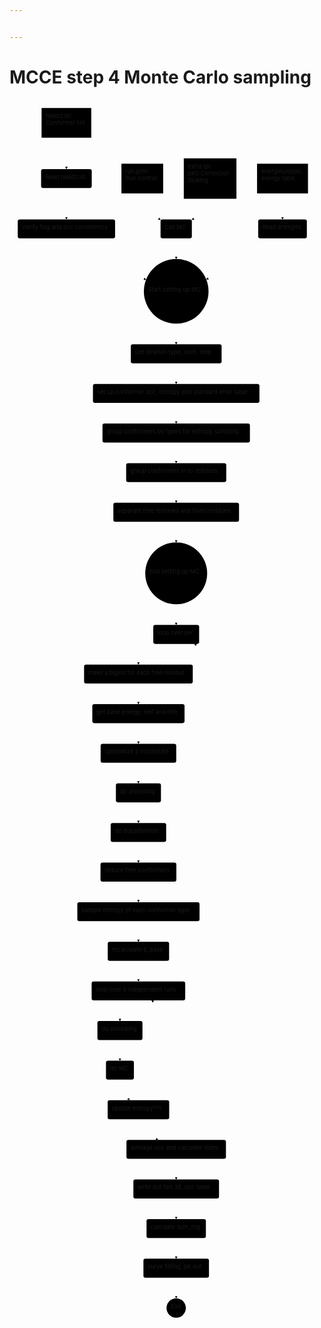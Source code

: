 ```yaml
---


---
```


<h1 id="mcce-step-4-monte-carlo-sampling">MCCE step 4 Monte Carlo sampling</h1>
<div class="mermaid"><svg xmlns="http://www.w3.org/2000/svg" id="mermaid-svg-QeKJyWU6WfbmUtTG" height="100%" viewBox="0 0 763.4296875 2991.75" style="max-width:763.4296875px;"><g><g class="output"><g class="clusters"></g><g class="edgePaths"><g class="edgePath" style="opacity: 1;"><path class="path" d="M321.84375,227L321.84375,265L366.09375,290.84826012549917" marker-end="url(#arrowhead381)" style="fill:none"></path><defs><marker id="arrowhead381" viewBox="0 0 10 10" refX="9" refY="5" markerUnits="strokeWidth" markerWidth="8" markerHeight="6" orient="auto"><path d="M 0 0 L 10 5 L 0 10 z" class="arrowheadPath" style="stroke-width: 1; stroke-dasharray: 1, 0;"></path></marker></defs></g><g class="edgePath" style="opacity: 1;"><path class="path" d="M486.1875,240L486.1875,265L441.9375,290.84826012549917" marker-end="url(#arrowhead382)" style="fill:none"></path><defs><marker id="arrowhead382" viewBox="0 0 10 10" refX="9" refY="5" markerUnits="strokeWidth" markerWidth="8" markerHeight="6" orient="auto"><path d="M 0 0 L 10 5 L 0 10 z" class="arrowheadPath" style="stroke-width: 1; stroke-dasharray: 1, 0;"></path></marker></defs></g><g class="edgePath" style="opacity: 1;"><path class="path" d="M137.9453125,92L137.9453125,117L137.9453125,168" marker-end="url(#arrowhead383)" style="fill:none"></path><defs><marker id="arrowhead383" viewBox="0 0 10 10" refX="9" refY="5" markerUnits="strokeWidth" markerWidth="8" markerHeight="6" orient="auto"><path d="M 0 0 L 10 5 L 0 10 z" class="arrowheadPath" style="stroke-width: 1; stroke-dasharray: 1, 0;"></path></marker></defs></g><g class="edgePath" style="opacity: 1;"><path class="path" d="M661.703125,227L661.703125,265L661.703125,290" marker-end="url(#arrowhead384)" style="fill:none"></path><defs><marker id="arrowhead384" viewBox="0 0 10 10" refX="9" refY="5" markerUnits="strokeWidth" markerWidth="8" markerHeight="6" orient="auto"><path d="M 0 0 L 10 5 L 0 10 z" class="arrowheadPath" style="stroke-width: 1; stroke-dasharray: 1, 0;"></path></marker></defs></g><g class="edgePath" style="opacity: 1;"><path class="path" d="M137.9453125,214L137.9453125,265L137.9453125,290" marker-end="url(#arrowhead385)" style="fill:none"></path><defs><marker id="arrowhead385" viewBox="0 0 10 10" refX="9" refY="5" markerUnits="strokeWidth" markerWidth="8" markerHeight="6" orient="auto"><path d="M 0 0 L 10 5 L 0 10 z" class="arrowheadPath" style="stroke-width: 1; stroke-dasharray: 1, 0;"></path></marker></defs></g><g class="edgePath" style="opacity: 1;"><path class="path" d="M137.9453125,336L137.9453125,361L330.9607854028444,435.99135970433207" marker-end="url(#arrowhead386)" style="fill:none"></path><defs><marker id="arrowhead386" viewBox="0 0 10 10" refX="9" refY="5" markerUnits="strokeWidth" markerWidth="8" markerHeight="6" orient="auto"><path d="M 0 0 L 10 5 L 0 10 z" class="arrowheadPath" style="stroke-width: 1; stroke-dasharray: 1, 0;"></path></marker></defs></g><g class="edgePath" style="opacity: 1;"><path class="path" d="M404.015625,542.75L404.015625,567.75L404.015625,592.75" marker-end="url(#arrowhead387)" style="fill:none"></path><defs><marker id="arrowhead387" viewBox="0 0 10 10" refX="9" refY="5" markerUnits="strokeWidth" markerWidth="8" markerHeight="6" orient="auto"><path d="M 0 0 L 10 5 L 0 10 z" class="arrowheadPath" style="stroke-width: 1; stroke-dasharray: 1, 0;"></path></marker></defs></g><g class="edgePath" style="opacity: 1;"><path class="path" d="M404.015625,336L404.015625,361L404.015625,386" marker-end="url(#arrowhead388)" style="fill:none"></path><defs><marker id="arrowhead388" viewBox="0 0 10 10" refX="9" refY="5" markerUnits="strokeWidth" markerWidth="8" markerHeight="6" orient="auto"><path d="M 0 0 L 10 5 L 0 10 z" class="arrowheadPath" style="stroke-width: 1; stroke-dasharray: 1, 0;"></path></marker></defs></g><g class="edgePath" style="opacity: 1;"><path class="path" d="M661.703125,336L661.703125,361L476.7557476113901,435.19426684471523" marker-end="url(#arrowhead389)" style="fill:none"></path><defs><marker id="arrowhead389" viewBox="0 0 10 10" refX="9" refY="5" markerUnits="strokeWidth" markerWidth="8" markerHeight="6" orient="auto"><path d="M 0 0 L 10 5 L 0 10 z" class="arrowheadPath" style="stroke-width: 1; stroke-dasharray: 1, 0;"></path></marker></defs></g><g class="edgePath" style="opacity: 1;"><path class="path" d="M404.015625,638.75L404.015625,663.75L404.015625,688.75" marker-end="url(#arrowhead390)" style="fill:none"></path><defs><marker id="arrowhead390" viewBox="0 0 10 10" refX="9" refY="5" markerUnits="strokeWidth" markerWidth="8" markerHeight="6" orient="auto"><path d="M 0 0 L 10 5 L 0 10 z" class="arrowheadPath" style="stroke-width: 1; stroke-dasharray: 1, 0;"></path></marker></defs></g><g class="edgePath" style="opacity: 1;"><path class="path" d="M404.015625,734.75L404.015625,759.75L404.015625,784.75" marker-end="url(#arrowhead391)" style="fill:none"></path><defs><marker id="arrowhead391" viewBox="0 0 10 10" refX="9" refY="5" markerUnits="strokeWidth" markerWidth="8" markerHeight="6" orient="auto"><path d="M 0 0 L 10 5 L 0 10 z" class="arrowheadPath" style="stroke-width: 1; stroke-dasharray: 1, 0;"></path></marker></defs></g><g class="edgePath" style="opacity: 1;"><path class="path" d="M404.015625,830.75L404.015625,855.75L404.015625,880.75" marker-end="url(#arrowhead392)" style="fill:none"></path><defs><marker id="arrowhead392" viewBox="0 0 10 10" refX="9" refY="5" markerUnits="strokeWidth" markerWidth="8" markerHeight="6" orient="auto"><path d="M 0 0 L 10 5 L 0 10 z" class="arrowheadPath" style="stroke-width: 1; stroke-dasharray: 1, 0;"></path></marker></defs></g><g class="edgePath" style="opacity: 1;"><path class="path" d="M404.015625,926.75L404.015625,951.75L404.015625,976.75" marker-end="url(#arrowhead393)" style="fill:none"></path><defs><marker id="arrowhead393" viewBox="0 0 10 10" refX="9" refY="5" markerUnits="strokeWidth" markerWidth="8" markerHeight="6" orient="auto"><path d="M 0 0 L 10 5 L 0 10 z" class="arrowheadPath" style="stroke-width: 1; stroke-dasharray: 1, 0;"></path></marker></defs></g><g class="edgePath" style="opacity: 1;"><path class="path" d="M404.015625,1022.75L404.015625,1047.75L404.015625,1072.75" marker-end="url(#arrowhead394)" style="fill:none"></path><defs><marker id="arrowhead394" viewBox="0 0 10 10" refX="9" refY="5" markerUnits="strokeWidth" markerWidth="8" markerHeight="6" orient="auto"><path d="M 0 0 L 10 5 L 0 10 z" class="arrowheadPath" style="stroke-width: 1; stroke-dasharray: 1, 0;"></path></marker></defs></g><g class="edgePath" style="opacity: 1;"><path class="path" d="M404.015625,1222.84375L404.015625,1247.84375L404.015625,1272.84375" marker-end="url(#arrowhead395)" style="fill:none"></path><defs><marker id="arrowhead395" viewBox="0 0 10 10" refX="9" refY="5" markerUnits="strokeWidth" markerWidth="8" markerHeight="6" orient="auto"><path d="M 0 0 L 10 5 L 0 10 z" class="arrowheadPath" style="stroke-width: 1; stroke-dasharray: 1, 0;"></path></marker></defs></g><g class="edgePath" style="opacity: 1;"><path class="path" d="M360.1475423177083,1318.84375L312.46484375,1343.84375L312.46484375,1368.84375" marker-end="url(#arrowhead396)" style="fill:none"></path><defs><marker id="arrowhead396" viewBox="0 0 10 10" refX="9" refY="5" markerUnits="strokeWidth" markerWidth="8" markerHeight="6" orient="auto"><path d="M 0 0 L 10 5 L 0 10 z" class="arrowheadPath" style="stroke-width: 1; stroke-dasharray: 1, 0;"></path></marker></defs></g><g class="edgePath" style="opacity: 1;"><path class="path" d="M312.46484375,1414.84375L312.46484375,1439.84375L312.46484375,1464.84375" marker-end="url(#arrowhead397)" style="fill:none"></path><defs><marker id="arrowhead397" viewBox="0 0 10 10" refX="9" refY="5" markerUnits="strokeWidth" markerWidth="8" markerHeight="6" orient="auto"><path d="M 0 0 L 10 5 L 0 10 z" class="arrowheadPath" style="stroke-width: 1; stroke-dasharray: 1, 0;"></path></marker></defs></g><g class="edgePath" style="opacity: 1;"><path class="path" d="M312.46484375,1510.84375L312.46484375,1535.84375L312.46484375,1560.84375" marker-end="url(#arrowhead398)" style="fill:none"></path><defs><marker id="arrowhead398" viewBox="0 0 10 10" refX="9" refY="5" markerUnits="strokeWidth" markerWidth="8" markerHeight="6" orient="auto"><path d="M 0 0 L 10 5 L 0 10 z" class="arrowheadPath" style="stroke-width: 1; stroke-dasharray: 1, 0;"></path></marker></defs></g><g class="edgePath" style="opacity: 1;"><path class="path" d="M312.46484375,1606.84375L312.46484375,1631.84375L312.46484375,1656.84375" marker-end="url(#arrowhead399)" style="fill:none"></path><defs><marker id="arrowhead399" viewBox="0 0 10 10" refX="9" refY="5" markerUnits="strokeWidth" markerWidth="8" markerHeight="6" orient="auto"><path d="M 0 0 L 10 5 L 0 10 z" class="arrowheadPath" style="stroke-width: 1; stroke-dasharray: 1, 0;"></path></marker></defs></g><g class="edgePath" style="opacity: 1;"><path class="path" d="M312.46484375,1702.84375L312.46484375,1727.84375L312.46484375,1752.84375" marker-end="url(#arrowhead400)" style="fill:none"></path><defs><marker id="arrowhead400" viewBox="0 0 10 10" refX="9" refY="5" markerUnits="strokeWidth" markerWidth="8" markerHeight="6" orient="auto"><path d="M 0 0 L 10 5 L 0 10 z" class="arrowheadPath" style="stroke-width: 1; stroke-dasharray: 1, 0;"></path></marker></defs></g><g class="edgePath" style="opacity: 1;"><path class="path" d="M312.46484375,1798.84375L312.46484375,1823.84375L312.46484375,1848.84375" marker-end="url(#arrowhead401)" style="fill:none"></path><defs><marker id="arrowhead401" viewBox="0 0 10 10" refX="9" refY="5" markerUnits="strokeWidth" markerWidth="8" markerHeight="6" orient="auto"><path d="M 0 0 L 10 5 L 0 10 z" class="arrowheadPath" style="stroke-width: 1; stroke-dasharray: 1, 0;"></path></marker></defs></g><g class="edgePath" style="opacity: 1;"><path class="path" d="M312.46484375,1894.84375L312.46484375,1919.84375L312.46484375,1944.84375" marker-end="url(#arrowhead402)" style="fill:none"></path><defs><marker id="arrowhead402" viewBox="0 0 10 10" refX="9" refY="5" markerUnits="strokeWidth" markerWidth="8" markerHeight="6" orient="auto"><path d="M 0 0 L 10 5 L 0 10 z" class="arrowheadPath" style="stroke-width: 1; stroke-dasharray: 1, 0;"></path></marker></defs></g><g class="edgePath" style="opacity: 1;"><path class="path" d="M312.46484375,1990.84375L312.46484375,2015.84375L312.46484375,2040.84375" marker-end="url(#arrowhead403)" style="fill:none"></path><defs><marker id="arrowhead403" viewBox="0 0 10 10" refX="9" refY="5" markerUnits="strokeWidth" markerWidth="8" markerHeight="6" orient="auto"><path d="M 0 0 L 10 5 L 0 10 z" class="arrowheadPath" style="stroke-width: 1; stroke-dasharray: 1, 0;"></path></marker></defs></g><g class="edgePath" style="opacity: 1;"><path class="path" d="M312.46484375,2086.84375L312.46484375,2111.84375L312.46484375,2136.84375" marker-end="url(#arrowhead404)" style="fill:none"></path><defs><marker id="arrowhead404" viewBox="0 0 10 10" refX="9" refY="5" markerUnits="strokeWidth" markerWidth="8" markerHeight="6" orient="auto"><path d="M 0 0 L 10 5 L 0 10 z" class="arrowheadPath" style="stroke-width: 1; stroke-dasharray: 1, 0;"></path></marker></defs></g><g class="edgePath" style="opacity: 1;"><path class="path" d="M290.997802734375,2182.84375L267.6640625,2207.84375L267.6640625,2232.84375" marker-end="url(#arrowhead405)" style="fill:none"></path><defs><marker id="arrowhead405" viewBox="0 0 10 10" refX="9" refY="5" markerUnits="strokeWidth" markerWidth="8" markerHeight="6" orient="auto"><path d="M 0 0 L 10 5 L 0 10 z" class="arrowheadPath" style="stroke-width: 1; stroke-dasharray: 1, 0;"></path></marker></defs></g><g class="edgePath" style="opacity: 1;"><path class="path" d="M267.6640625,2278.84375L267.6640625,2303.84375L267.6640625,2328.84375" marker-end="url(#arrowhead406)" style="fill:none"></path><defs><marker id="arrowhead406" viewBox="0 0 10 10" refX="9" refY="5" markerUnits="strokeWidth" markerWidth="8" markerHeight="6" orient="auto"><path d="M 0 0 L 10 5 L 0 10 z" class="arrowheadPath" style="stroke-width: 1; stroke-dasharray: 1, 0;"></path></marker></defs></g><g class="edgePath" style="opacity: 1;"><path class="path" d="M267.6640625,2374.84375L267.6640625,2399.84375L290.997802734375,2424.84375" marker-end="url(#arrowhead407)" style="fill:none"></path><defs><marker id="arrowhead407" viewBox="0 0 10 10" refX="9" refY="5" markerUnits="strokeWidth" markerWidth="8" markerHeight="6" orient="auto"><path d="M 0 0 L 10 5 L 0 10 z" class="arrowheadPath" style="stroke-width: 1; stroke-dasharray: 1, 0;"></path></marker></defs></g><g class="edgePath" style="opacity: 1;"><path class="path" d="M344.26953125,2424.84375L378.83984375,2399.84375L378.83984375,2351.84375L378.83984375,2303.84375L378.83984375,2255.84375L378.83984375,2207.84375L344.26953125,2182.84375" marker-end="url(#arrowhead408)" style="fill:none"></path><defs><marker id="arrowhead408" viewBox="0 0 10 10" refX="9" refY="5" markerUnits="strokeWidth" markerWidth="8" markerHeight="6" orient="auto"><path d="M 0 0 L 10 5 L 0 10 z" class="arrowheadPath" style="stroke-width: 1; stroke-dasharray: 1, 0;"></path></marker></defs></g><g class="edgePath" style="opacity: 1;"><path class="path" d="M312.46484375,2470.84375L312.46484375,2495.84375L360.1475423177083,2520.84375" marker-end="url(#arrowhead409)" style="fill:none"></path><defs><marker id="arrowhead409" viewBox="0 0 10 10" refX="9" refY="5" markerUnits="strokeWidth" markerWidth="8" markerHeight="6" orient="auto"><path d="M 0 0 L 10 5 L 0 10 z" class="arrowheadPath" style="stroke-width: 1; stroke-dasharray: 1, 0;"></path></marker></defs></g><g class="edgePath" style="opacity: 1;"><path class="path" d="M447.8837076822917,2520.84375L495.56640625,2495.84375L495.56640625,2447.84375L495.56640625,2399.84375L495.56640625,2351.84375L495.56640625,2303.84375L495.56640625,2255.84375L495.56640625,2207.84375L495.56640625,2159.84375L495.56640625,2111.84375L495.56640625,2063.84375L495.56640625,2015.84375L495.56640625,1967.84375L495.56640625,1919.84375L495.56640625,1871.84375L495.56640625,1823.84375L495.56640625,1775.84375L495.56640625,1727.84375L495.56640625,1679.84375L495.56640625,1631.84375L495.56640625,1583.84375L495.56640625,1535.84375L495.56640625,1487.84375L495.56640625,1439.84375L495.56640625,1391.84375L495.56640625,1343.84375L447.8837076822917,1318.84375" marker-end="url(#arrowhead410)" style="fill:none"></path><defs><marker id="arrowhead410" viewBox="0 0 10 10" refX="9" refY="5" markerUnits="strokeWidth" markerWidth="8" markerHeight="6" orient="auto"><path d="M 0 0 L 10 5 L 0 10 z" class="arrowheadPath" style="stroke-width: 1; stroke-dasharray: 1, 0;"></path></marker></defs></g><g class="edgePath" style="opacity: 1;"><path class="path" d="M404.015625,2566.84375L404.015625,2591.84375L404.015625,2616.84375" marker-end="url(#arrowhead411)" style="fill:none"></path><defs><marker id="arrowhead411" viewBox="0 0 10 10" refX="9" refY="5" markerUnits="strokeWidth" markerWidth="8" markerHeight="6" orient="auto"><path d="M 0 0 L 10 5 L 0 10 z" class="arrowheadPath" style="stroke-width: 1; stroke-dasharray: 1, 0;"></path></marker></defs></g><g class="edgePath" style="opacity: 1;"><path class="path" d="M404.015625,2662.84375L404.015625,2687.84375L404.015625,2712.84375" marker-end="url(#arrowhead412)" style="fill:none"></path><defs><marker id="arrowhead412" viewBox="0 0 10 10" refX="9" refY="5" markerUnits="strokeWidth" markerWidth="8" markerHeight="6" orient="auto"><path d="M 0 0 L 10 5 L 0 10 z" class="arrowheadPath" style="stroke-width: 1; stroke-dasharray: 1, 0;"></path></marker></defs></g><g class="edgePath" style="opacity: 1;"><path class="path" d="M404.015625,2758.84375L404.015625,2783.84375L404.015625,2808.84375" marker-end="url(#arrowhead413)" style="fill:none"></path><defs><marker id="arrowhead413" viewBox="0 0 10 10" refX="9" refY="5" markerUnits="strokeWidth" markerWidth="8" markerHeight="6" orient="auto"><path d="M 0 0 L 10 5 L 0 10 z" class="arrowheadPath" style="stroke-width: 1; stroke-dasharray: 1, 0;"></path></marker></defs></g><g class="edgePath" style="opacity: 1;"><path class="path" d="M404.015625,2854.84375L404.015625,2879.84375L404.015625,2904.84375" marker-end="url(#arrowhead414)" style="fill:none"></path><defs><marker id="arrowhead414" viewBox="0 0 10 10" refX="9" refY="5" markerUnits="strokeWidth" markerWidth="8" markerHeight="6" orient="auto"><path d="M 0 0 L 10 5 L 0 10 z" class="arrowheadPath" style="stroke-width: 1; stroke-dasharray: 1, 0;"></path></marker></defs></g></g><g class="edgeLabels"><g class="edgeLabel" transform="" style="opacity: 1;"><g transform="translate(0,0)" class="label"><foreignObject width="0" height="0"><div xmlns="http://www.w3.org/1999/xhtml" style="display: inline-block; white-space: nowrap;"><span class="edgeLabel"></span></div></foreignObject></g></g><g class="edgeLabel" transform="" style="opacity: 1;"><g transform="translate(0,0)" class="label"><foreignObject width="0" height="0"><div xmlns="http://www.w3.org/1999/xhtml" style="display: inline-block; white-space: nowrap;"><span class="edgeLabel"></span></div></foreignObject></g></g><g class="edgeLabel" transform="" style="opacity: 1;"><g transform="translate(0,0)" class="label"><foreignObject width="0" height="0"><div xmlns="http://www.w3.org/1999/xhtml" style="display: inline-block; white-space: nowrap;"><span class="edgeLabel"></span></div></foreignObject></g></g><g class="edgeLabel" transform="" style="opacity: 1;"><g transform="translate(0,0)" class="label"><foreignObject width="0" height="0"><div xmlns="http://www.w3.org/1999/xhtml" style="display: inline-block; white-space: nowrap;"><span class="edgeLabel"></span></div></foreignObject></g></g><g class="edgeLabel" transform="" style="opacity: 1;"><g transform="translate(0,0)" class="label"><foreignObject width="0" height="0"><div xmlns="http://www.w3.org/1999/xhtml" style="display: inline-block; white-space: nowrap;"><span class="edgeLabel"></span></div></foreignObject></g></g><g class="edgeLabel" transform="" style="opacity: 1;"><g transform="translate(0,0)" class="label"><foreignObject width="0" height="0"><div xmlns="http://www.w3.org/1999/xhtml" style="display: inline-block; white-space: nowrap;"><span class="edgeLabel"></span></div></foreignObject></g></g><g class="edgeLabel" transform="" style="opacity: 1;"><g transform="translate(0,0)" class="label"><foreignObject width="0" height="0"><div xmlns="http://www.w3.org/1999/xhtml" style="display: inline-block; white-space: nowrap;"><span class="edgeLabel"></span></div></foreignObject></g></g><g class="edgeLabel" transform="" style="opacity: 1;"><g transform="translate(0,0)" class="label"><foreignObject width="0" height="0"><div xmlns="http://www.w3.org/1999/xhtml" style="display: inline-block; white-space: nowrap;"><span class="edgeLabel"></span></div></foreignObject></g></g><g class="edgeLabel" transform="" style="opacity: 1;"><g transform="translate(0,0)" class="label"><foreignObject width="0" height="0"><div xmlns="http://www.w3.org/1999/xhtml" style="display: inline-block; white-space: nowrap;"><span class="edgeLabel"></span></div></foreignObject></g></g><g class="edgeLabel" transform="" style="opacity: 1;"><g transform="translate(0,0)" class="label"><foreignObject width="0" height="0"><div xmlns="http://www.w3.org/1999/xhtml" style="display: inline-block; white-space: nowrap;"><span class="edgeLabel"></span></div></foreignObject></g></g><g class="edgeLabel" transform="" style="opacity: 1;"><g transform="translate(0,0)" class="label"><foreignObject width="0" height="0"><div xmlns="http://www.w3.org/1999/xhtml" style="display: inline-block; white-space: nowrap;"><span class="edgeLabel"></span></div></foreignObject></g></g><g class="edgeLabel" transform="" style="opacity: 1;"><g transform="translate(0,0)" class="label"><foreignObject width="0" height="0"><div xmlns="http://www.w3.org/1999/xhtml" style="display: inline-block; white-space: nowrap;"><span class="edgeLabel"></span></div></foreignObject></g></g><g class="edgeLabel" transform="" style="opacity: 1;"><g transform="translate(0,0)" class="label"><foreignObject width="0" height="0"><div xmlns="http://www.w3.org/1999/xhtml" style="display: inline-block; white-space: nowrap;"><span class="edgeLabel"></span></div></foreignObject></g></g><g class="edgeLabel" transform="" style="opacity: 1;"><g transform="translate(0,0)" class="label"><foreignObject width="0" height="0"><div xmlns="http://www.w3.org/1999/xhtml" style="display: inline-block; white-space: nowrap;"><span class="edgeLabel"></span></div></foreignObject></g></g><g class="edgeLabel" transform="" style="opacity: 1;"><g transform="translate(0,0)" class="label"><foreignObject width="0" height="0"><div xmlns="http://www.w3.org/1999/xhtml" style="display: inline-block; white-space: nowrap;"><span class="edgeLabel"></span></div></foreignObject></g></g><g class="edgeLabel" transform="" style="opacity: 1;"><g transform="translate(0,0)" class="label"><foreignObject width="0" height="0"><div xmlns="http://www.w3.org/1999/xhtml" style="display: inline-block; white-space: nowrap;"><span class="edgeLabel"></span></div></foreignObject></g></g><g class="edgeLabel" transform="" style="opacity: 1;"><g transform="translate(0,0)" class="label"><foreignObject width="0" height="0"><div xmlns="http://www.w3.org/1999/xhtml" style="display: inline-block; white-space: nowrap;"><span class="edgeLabel"></span></div></foreignObject></g></g><g class="edgeLabel" transform="" style="opacity: 1;"><g transform="translate(0,0)" class="label"><foreignObject width="0" height="0"><div xmlns="http://www.w3.org/1999/xhtml" style="display: inline-block; white-space: nowrap;"><span class="edgeLabel"></span></div></foreignObject></g></g><g class="edgeLabel" transform="" style="opacity: 1;"><g transform="translate(0,0)" class="label"><foreignObject width="0" height="0"><div xmlns="http://www.w3.org/1999/xhtml" style="display: inline-block; white-space: nowrap;"><span class="edgeLabel"></span></div></foreignObject></g></g><g class="edgeLabel" transform="" style="opacity: 1;"><g transform="translate(0,0)" class="label"><foreignObject width="0" height="0"><div xmlns="http://www.w3.org/1999/xhtml" style="display: inline-block; white-space: nowrap;"><span class="edgeLabel"></span></div></foreignObject></g></g><g class="edgeLabel" transform="" style="opacity: 1;"><g transform="translate(0,0)" class="label"><foreignObject width="0" height="0"><div xmlns="http://www.w3.org/1999/xhtml" style="display: inline-block; white-space: nowrap;"><span class="edgeLabel"></span></div></foreignObject></g></g><g class="edgeLabel" transform="" style="opacity: 1;"><g transform="translate(0,0)" class="label"><foreignObject width="0" height="0"><div xmlns="http://www.w3.org/1999/xhtml" style="display: inline-block; white-space: nowrap;"><span class="edgeLabel"></span></div></foreignObject></g></g><g class="edgeLabel" transform="" style="opacity: 1;"><g transform="translate(0,0)" class="label"><foreignObject width="0" height="0"><div xmlns="http://www.w3.org/1999/xhtml" style="display: inline-block; white-space: nowrap;"><span class="edgeLabel"></span></div></foreignObject></g></g><g class="edgeLabel" transform="" style="opacity: 1;"><g transform="translate(0,0)" class="label"><foreignObject width="0" height="0"><div xmlns="http://www.w3.org/1999/xhtml" style="display: inline-block; white-space: nowrap;"><span class="edgeLabel"></span></div></foreignObject></g></g><g class="edgeLabel" transform="" style="opacity: 1;"><g transform="translate(0,0)" class="label"><foreignObject width="0" height="0"><div xmlns="http://www.w3.org/1999/xhtml" style="display: inline-block; white-space: nowrap;"><span class="edgeLabel"></span></div></foreignObject></g></g><g class="edgeLabel" transform="" style="opacity: 1;"><g transform="translate(0,0)" class="label"><foreignObject width="0" height="0"><div xmlns="http://www.w3.org/1999/xhtml" style="display: inline-block; white-space: nowrap;"><span class="edgeLabel"></span></div></foreignObject></g></g><g class="edgeLabel" transform="" style="opacity: 1;"><g transform="translate(0,0)" class="label"><foreignObject width="0" height="0"><div xmlns="http://www.w3.org/1999/xhtml" style="display: inline-block; white-space: nowrap;"><span class="edgeLabel"></span></div></foreignObject></g></g><g class="edgeLabel" transform="" style="opacity: 1;"><g transform="translate(0,0)" class="label"><foreignObject width="0" height="0"><div xmlns="http://www.w3.org/1999/xhtml" style="display: inline-block; white-space: nowrap;"><span class="edgeLabel"></span></div></foreignObject></g></g><g class="edgeLabel" transform="" style="opacity: 1;"><g transform="translate(0,0)" class="label"><foreignObject width="0" height="0"><div xmlns="http://www.w3.org/1999/xhtml" style="display: inline-block; white-space: nowrap;"><span class="edgeLabel"></span></div></foreignObject></g></g><g class="edgeLabel" transform="" style="opacity: 1;"><g transform="translate(0,0)" class="label"><foreignObject width="0" height="0"><div xmlns="http://www.w3.org/1999/xhtml" style="display: inline-block; white-space: nowrap;"><span class="edgeLabel"></span></div></foreignObject></g></g><g class="edgeLabel" transform="" style="opacity: 1;"><g transform="translate(0,0)" class="label"><foreignObject width="0" height="0"><div xmlns="http://www.w3.org/1999/xhtml" style="display: inline-block; white-space: nowrap;"><span class="edgeLabel"></span></div></foreignObject></g></g><g class="edgeLabel" transform="" style="opacity: 1;"><g transform="translate(0,0)" class="label"><foreignObject width="0" height="0"><div xmlns="http://www.w3.org/1999/xhtml" style="display: inline-block; white-space: nowrap;"><span class="edgeLabel"></span></div></foreignObject></g></g><g class="edgeLabel" transform="" style="opacity: 1;"><g transform="translate(0,0)" class="label"><foreignObject width="0" height="0"><div xmlns="http://www.w3.org/1999/xhtml" style="display: inline-block; white-space: nowrap;"><span class="edgeLabel"></span></div></foreignObject></g></g><g class="edgeLabel" transform="" style="opacity: 1;"><g transform="translate(0,0)" class="label"><foreignObject width="0" height="0"><div xmlns="http://www.w3.org/1999/xhtml" style="display: inline-block; white-space: nowrap;"><span class="edgeLabel"></span></div></foreignObject></g></g></g><g class="nodes"><g class="node" id="Input1" transform="translate(321.84375,191)" style="opacity: 1;"><rect rx="0" ry="0" x="-50.5546875" y="-36" width="101.109375" height="72"></rect><g class="label" transform="translate(0,0)"><g transform="translate(-40.5546875,-26)"><foreignObject width="81.109375" height="52"><div xmlns="http://www.w3.org/1999/xhtml" style="display: inline-block; white-space: nowrap;">run.prm:<br>Run control</div></foreignObject></g></g></g><g class="node" id="P1" transform="translate(404.015625,313)" style="opacity: 1;"><rect rx="5" ry="5" x="-37.921875" y="-23" width="75.84375" height="46"></rect><g class="label" transform="translate(0,0)"><g transform="translate(-27.921875,-13)"><foreignObject width="55.84375" height="26"><div xmlns="http://www.w3.org/1999/xhtml" style="display: inline-block; white-space: nowrap;">Call MC</div></foreignObject></g></g></g><g class="node" id="Input2" transform="translate(486.1875,191)" style="opacity: 1;"><rect rx="0" ry="0" x="-63.7890625" y="-49" width="127.578125" height="98"></rect><g class="label" transform="translate(0,0)"><g transform="translate(-53.7890625,-39)"><foreignObject width="107.578125" height="78"><div xmlns="http://www.w3.org/1999/xhtml" style="display: inline-block; white-space: nowrap;">extra.tpl:<br> pK0 Correction<br>Scaling</div></foreignObject></g></g></g><g class="node" id="Input3" transform="translate(137.9453125,56)" style="opacity: 1;"><rect rx="0" ry="0" x="-60.2265625" y="-36" width="120.453125" height="72"></rect><g class="label" transform="translate(0,0)"><g transform="translate(-50.2265625,-26)"><foreignObject width="100.453125" height="52"><div xmlns="http://www.w3.org/1999/xhtml" style="display: inline-block; white-space: nowrap;">head3.lst:<br>Conformer list</div></foreignObject></g></g></g><g class="node" id="P2" transform="translate(137.9453125,191)" style="opacity: 1;"><rect rx="5" ry="5" x="-61.375" y="-23" width="122.75" height="46"></rect><g class="label" transform="translate(0,0)"><g transform="translate(-51.375,-13)"><foreignObject width="102.75" height="26"><div xmlns="http://www.w3.org/1999/xhtml" style="display: inline-block; white-space: nowrap;">Read head2.lst</div></foreignObject></g></g></g><g class="node" id="Input4" transform="translate(661.703125,191)" style="opacity: 1;"><rect rx="0" ry="0" x="-61.7265625" y="-36" width="123.453125" height="72"></rect><g class="label" transform="translate(0,0)"><g transform="translate(-51.7265625,-26)"><foreignObject width="103.453125" height="52"><div xmlns="http://www.w3.org/1999/xhtml" style="display: inline-block; white-space: nowrap;">energies/opps:<br>energy table</div></foreignObject></g></g></g><g class="node" id="P3" transform="translate(661.703125,313)" style="opacity: 1;"><rect rx="5" ry="5" x="-58.984375" y="-23" width="117.96875" height="46"></rect><g class="label" transform="translate(0,0)"><g transform="translate(-48.984375,-13)"><foreignObject width="97.96875" height="26"><div xmlns="http://www.w3.org/1999/xhtml" style="display: inline-block; white-space: nowrap;">Read energies</div></foreignObject></g></g></g><g class="node" id="P4" transform="translate(137.9453125,313)" style="opacity: 1;"><rect rx="5" ry="5" x="-117.9453125" y="-23" width="235.890625" height="46"></rect><g class="label" transform="translate(0,0)"><g transform="translate(-107.9453125,-13)"><foreignObject width="215.890625" height="26"><div xmlns="http://www.w3.org/1999/xhtml" style="display: inline-block; white-space: nowrap;">Verify flag and occ consistency</div></foreignObject></g></g></g><g class="node" id="P4.5" transform="translate(404.015625,464.375)" style="opacity: 1;"><circle x="-78.375" y="-23" r="78.375"></circle><g class="label" transform="translate(0,0)"><g transform="translate(-68.375,-13)"><foreignObject width="136.75" height="26"><div xmlns="http://www.w3.org/1999/xhtml" style="display: inline-block; white-space: nowrap;">Start setting up MC</div></foreignObject></g></g></g><g class="node" id="P5" transform="translate(404.015625,615.75)" style="opacity: 1;"><rect rx="5" ry="5" x="-110.046875" y="-23" width="220.09375" height="46"></rect><g class="label" transform="translate(0,0)"><g transform="translate(-100.046875,-13)"><foreignObject width="200.09375" height="26"><div xmlns="http://www.w3.org/1999/xhtml" style="display: inline-block; white-space: nowrap;">Get titration type, start, step</div></foreignObject></g></g></g><g class="node" id="P6" transform="translate(404.015625,711.75)" style="opacity: 1;"><rect rx="5" ry="5" x="-201.7421875" y="-23" width="403.484375" height="46"></rect><g class="label" transform="translate(0,0)"><g transform="translate(-191.7421875,-13)"><foreignObject width="383.484375" height="26"><div xmlns="http://www.w3.org/1999/xhtml" style="display: inline-block; white-space: nowrap;">set up conformer occ, entropy and standard error table</div></foreignObject></g></g></g><g class="node" id="P7" transform="translate(404.015625,807.75)" style="opacity: 1;"><rect rx="5" ry="5" x="-178.6484375" y="-23" width="357.296875" height="46"></rect><g class="label" transform="translate(0,0)"><g transform="translate(-168.6484375,-13)"><foreignObject width="337.296875" height="26"><div xmlns="http://www.w3.org/1999/xhtml" style="display: inline-block; white-space: nowrap;">group conformers by types for entropy sampling</div></foreignObject></g></g></g><g class="node" id="P7.5" transform="translate(404.015625,903.75)" style="opacity: 1;"><rect rx="5" ry="5" x="-121.296875" y="-23" width="242.59375" height="46"></rect><g class="label" transform="translate(0,0)"><g transform="translate(-111.296875,-13)"><foreignObject width="222.59375" height="26"><div xmlns="http://www.w3.org/1999/xhtml" style="display: inline-block; white-space: nowrap;">group conformers in to residues</div></foreignObject></g></g></g><g class="node" id="P8" transform="translate(404.015625,999.75)" style="opacity: 1;"><rect rx="5" ry="5" x="-152.265625" y="-23" width="304.53125" height="46"></rect><g class="label" transform="translate(0,0)"><g transform="translate(-142.265625,-13)"><foreignObject width="284.53125" height="26"><div xmlns="http://www.w3.org/1999/xhtml" style="display: inline-block; white-space: nowrap;">separate free residues and fixed residues</div></foreignObject></g></g></g><g class="node" id="P10" transform="translate(404.015625,1147.796875)" style="opacity: 1;"><circle x="-75.046875" y="-23" r="75.046875"></circle><g class="label" transform="translate(0,0)"><g transform="translate(-65.046875,-13)"><foreignObject width="130.09375" height="26"><div xmlns="http://www.w3.org/1999/xhtml" style="display: inline-block; white-space: nowrap;">End setting up MC</div></foreignObject></g></g></g><g class="node" id="P11" transform="translate(404.015625,1295.84375)" style="opacity: 1;"><rect rx="5" ry="5" x="-55.59375" y="-23" width="111.1875" height="46"></rect><g class="label" transform="translate(0,0)"><g transform="translate(-45.59375,-13)"><foreignObject width="91.1875" height="26"><div xmlns="http://www.w3.org/1999/xhtml" style="display: inline-block; white-space: nowrap;">loop over pH</div></foreignObject></g></g></g><g class="node" id="P11.5" transform="translate(312.46484375,1391.84375)" style="opacity: 1;"><rect rx="5" ry="5" x="-131.7109375" y="-23" width="263.421875" height="46"></rect><g class="label" transform="translate(0,0)"><g transform="translate(-121.7109375,-13)"><foreignObject width="243.421875" height="26"><div xmlns="http://www.w3.org/1999/xhtml" style="display: inline-block; white-space: nowrap;">make a biglist for each free residue</div></foreignObject></g></g></g><g class="node" id="P12" transform="translate(312.46484375,1487.84375)" style="opacity: 1;"><rect rx="5" ry="5" x="-111.7890625" y="-23" width="223.578125" height="46"></rect><g class="label" transform="translate(0,0)"><g transform="translate(-101.7890625,-13)"><foreignObject width="203.578125" height="26"><div xmlns="http://www.w3.org/1999/xhtml" style="display: inline-block; white-space: nowrap;">get base energy, self and mfe</div></foreignObject></g></g></g><g class="node" id="P13" transform="translate(312.46484375,1583.84375)" style="opacity: 1;"><rect rx="5" ry="5" x="-91.625" y="-23" width="183.25" height="46"></rect><g class="label" transform="translate(0,0)"><g transform="translate(-81.625,-13)"><foreignObject width="163.25" height="26"><div xmlns="http://www.w3.org/1999/xhtml" style="display: inline-block; white-space: nowrap;">randomize a microstate</div></foreignObject></g></g></g><g class="node" id="P14" transform="translate(312.46484375,1679.84375)" style="opacity: 1;"><rect rx="5" ry="5" x="-54.6015625" y="-23" width="109.203125" height="46"></rect><g class="label" transform="translate(0,0)"><g transform="translate(-44.6015625,-13)"><foreignObject width="89.203125" height="26"><div xmlns="http://www.w3.org/1999/xhtml" style="display: inline-block; white-space: nowrap;">do annealing</div></foreignObject></g></g></g><g class="node" id="P15" transform="translate(312.46484375,1775.84375)" style="opacity: 1;"><rect rx="5" ry="5" x="-67.25" y="-23" width="134.5" height="46"></rect><g class="label" transform="translate(0,0)"><g transform="translate(-57.25,-13)"><foreignObject width="114.5" height="26"><div xmlns="http://www.w3.org/1999/xhtml" style="display: inline-block; white-space: nowrap;">do equalibration</div></foreignObject></g></g></g><g class="node" id="P16" transform="translate(312.46484375,1871.84375)" style="opacity: 1;"><rect rx="5" ry="5" x="-91.9453125" y="-23" width="183.890625" height="46"></rect><g class="label" transform="translate(0,0)"><g transform="translate(-81.9453125,-13)"><foreignObject width="163.890625" height="26"><div xmlns="http://www.w3.org/1999/xhtml" style="display: inline-block; white-space: nowrap;">reduce free conformers</div></foreignObject></g></g></g><g class="node" id="P17" transform="translate(312.46484375,1967.84375)" style="opacity: 1;"><rect rx="5" ry="5" x="-148.1015625" y="-23" width="296.203125" height="46"></rect><g class="label" transform="translate(0,0)"><g transform="translate(-138.1015625,-13)"><foreignObject width="276.203125" height="26"><div xmlns="http://www.w3.org/1999/xhtml" style="display: inline-block; white-space: nowrap;">sample entropy of each conformer type</div></foreignObject></g></g></g><g class="node" id="P18" transform="translate(312.46484375,2063.84375)" style="opacity: 1;"><rect rx="5" ry="5" x="-74.359375" y="-23" width="148.71875" height="46"></rect><g class="label" transform="translate(0,0)"><g transform="translate(-64.359375,-13)"><foreignObject width="128.71875" height="26"><div xmlns="http://www.w3.org/1999/xhtml" style="display: inline-block; white-space: nowrap;">recalculate E_base</div></foreignObject></g></g></g><g class="node" id="P19" transform="translate(312.46484375,2159.84375)" style="opacity: 1;"><rect rx="5" ry="5" x="-113.3984375" y="-23" width="226.796875" height="46"></rect><g class="label" transform="translate(0,0)"><g transform="translate(-103.3984375,-13)"><foreignObject width="206.796875" height="26"><div xmlns="http://www.w3.org/1999/xhtml" style="display: inline-block; white-space: nowrap;">loop over 6 independent runs</div></foreignObject></g></g></g><g class="node" id="P20" transform="translate(267.6640625,2255.84375)" style="opacity: 1;"><rect rx="5" ry="5" x="-54.6015625" y="-23" width="109.203125" height="46"></rect><g class="label" transform="translate(0,0)"><g transform="translate(-44.6015625,-13)"><foreignObject width="89.203125" height="26"><div xmlns="http://www.w3.org/1999/xhtml" style="display: inline-block; white-space: nowrap;">do annealing</div></foreignObject></g></g></g><g class="node" id="P21" transform="translate(267.6640625,2351.84375)" style="opacity: 1;"><rect rx="5" ry="5" x="-33.84375" y="-23" width="67.6875" height="46"></rect><g class="label" transform="translate(0,0)"><g transform="translate(-23.84375,-13)"><foreignObject width="47.6875" height="26"><div xmlns="http://www.w3.org/1999/xhtml" style="display: inline-block; white-space: nowrap;">do MC</div></foreignObject></g></g></g><g class="node" id="P22" transform="translate(312.46484375,2447.84375)" style="opacity: 1;"><rect rx="5" ry="5" x="-74.5546875" y="-23" width="149.109375" height="46"></rect><g class="label" transform="translate(0,0)"><g transform="translate(-64.5546875,-13)"><foreignObject width="129.109375" height="26"><div xmlns="http://www.w3.org/1999/xhtml" style="display: inline-block; white-space: nowrap;">update entropy???</div></foreignObject></g></g></g><g class="node" id="P23" transform="translate(404.015625,2543.84375)" style="opacity: 1;"><rect rx="5" ry="5" x="-120.5546875" y="-23" width="241.109375" height="46"></rect><g class="label" transform="translate(0,0)"><g transform="translate(-110.5546875,-13)"><foreignObject width="221.109375" height="26"><div xmlns="http://www.w3.org/1999/xhtml" style="display: inline-block; white-space: nowrap;">average occ and calculate stdev</div></foreignObject></g></g></g><g class="node" id="P24" transform="translate(404.015625,2639.84375)" style="opacity: 1;"><rect rx="5" ry="5" x="-103.7578125" y="-23" width="207.515625" height="46"></rect><g class="label" transform="translate(0,0)"><g transform="translate(-93.7578125,-13)"><foreignObject width="187.515625" height="26"><div xmlns="http://www.w3.org/1999/xhtml" style="display: inline-block; white-space: nowrap;">write out fort.38, occ table</div></foreignObject></g></g></g><g class="node" id="P25" transform="translate(404.015625,2735.84375)" style="opacity: 1;"><rect rx="5" ry="5" x="-71.9296875" y="-23" width="143.859375" height="46"></rect><g class="label" transform="translate(0,0)"><g transform="translate(-61.9296875,-13)"><foreignObject width="123.859375" height="26"><div xmlns="http://www.w3.org/1999/xhtml" style="display: inline-block; white-space: nowrap;">calculate sum_crg</div></foreignObject></g></g></g><g class="node" id="P26" transform="translate(404.015625,2831.84375)" style="opacity: 1;"><rect rx="5" ry="5" x="-79.4140625" y="-23" width="158.828125" height="46"></rect><g class="label" transform="translate(0,0)"><g transform="translate(-69.4140625,-13)"><foreignObject width="138.828125" height="26"><div xmlns="http://www.w3.org/1999/xhtml" style="display: inline-block; white-space: nowrap;">curve fitting, pK.out</div></foreignObject></g></g></g><g class="node" id="P27" transform="translate(404.015625,2928.296875)" style="opacity: 1;"><circle x="-23.453125" y="-23" r="23.453125"></circle><g class="label" transform="translate(0,0)"><g transform="translate(-13.453125,-13)"><foreignObject width="26.90625" height="26"><div xmlns="http://www.w3.org/1999/xhtml" style="display: inline-block; white-space: nowrap;">End</div></foreignObject></g></g></g></g></g></g></svg></div>

